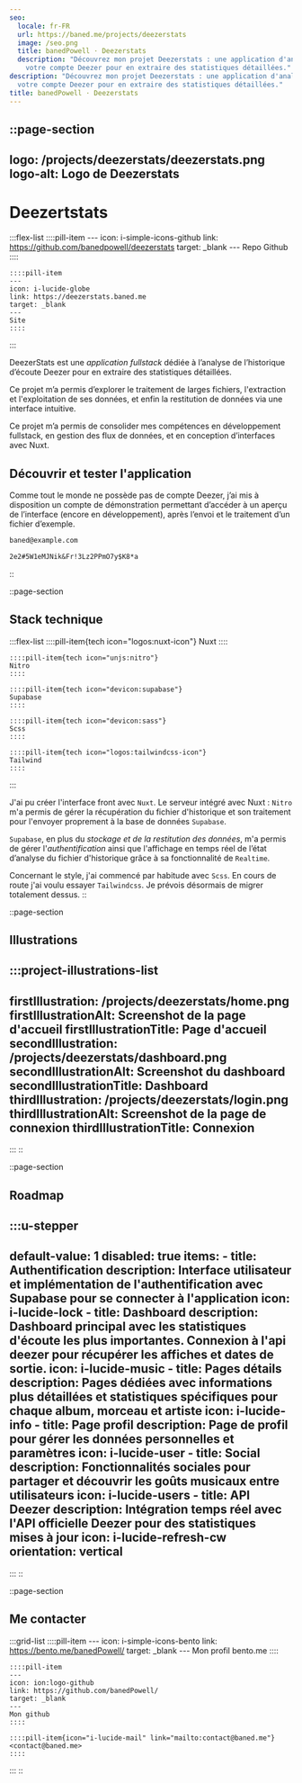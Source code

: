 ```yaml
---
seo:
  locale: fr-FR
  url: https://baned.me/projects/deezerstats
  image: /seo.png
  title: banedPowell ⋅ Deezerstats
  description: "Découvrez mon projet Deezerstats : une application d'analyse de
    votre compte Deezer pour en extraire des statistiques détaillées."
description: "Découvrez mon projet Deezerstats : une application d'analyse de
  votre compte Deezer pour en extraire des statistiques détaillées."
title: banedPowell ⋅ Deezerstats
---
```


::page-section
---
logo: /projects/deezerstats/deezerstats.png
logo-alt: Logo de Deezerstats
---
# Deezertstats

  :::flex-list
    ::::pill-item
    ---
    icon: i-simple-icons-github
    link: https://github.com/banedpowell/deezerstats
    target: _blank
    ---
    Repo Github
    ::::
  
    ::::pill-item
    ---
    icon: i-lucide-globe
    link: https://deezerstats.baned.me
    target: _blank
    ---
    Site
    ::::
  :::

DeezerStats est une *application fullstack* dédiée à l’analyse de l’historique d’écoute Deezer pour en extraire des statistiques détaillées.

Ce projet m’a permis d’explorer le traitement de larges fichiers, l'extraction et l'exploitation de ses données, et enfin la restitution de données via une interface intuitive.

Ce projet m’a permis de consolider mes compétences en développement fullstack, en gestion des flux de données, et en conception d’interfaces avec Nuxt.

## Découvrir et tester l'application

Comme tout le monde ne possède pas de compte Deezer, j’ai mis à disposition un compte de démonstration permettant d’accéder à un aperçu de l’interface (encore en développement), après l’envoi et le traitement d’un fichier d’exemple.

```md [Adresse mail]
baned@example.com
```

```md [Mot de passe]
2e2#5W1eMJNik&Fr!3Lz2PPmO7y$K8*a
```
::

::page-section
## Stack technique

  :::flex-list
    ::::pill-item{tech icon="logos:nuxt-icon"}
    Nuxt
    ::::
  
    ::::pill-item{tech icon="unjs:nitro"}
    Nitro
    ::::
  
    ::::pill-item{tech icon="devicon:supabase"}
    Supabase
    ::::
  
    ::::pill-item{tech icon="devicon:sass"}
    Scss
    ::::
  
    ::::pill-item{tech icon="logos:tailwindcss-icon"}
    Tailwind
    ::::
  :::

J'ai pu créer l'interface front avec `Nuxt`. Le serveur intégré avec Nuxt : `Nitro` m'a permis de gérer la récupération du fichier d'historique et son traitement pour l'envoyer proprement à la base de données `Supabase`.

`Supabase`, en plus du *stockage et de la restitution des données*, m'a permis de gérer l'*authentification* ainsi que l'affichage en temps réel de l’état d’analyse du fichier d'historique grâce à sa fonctionnalité de `Realtime`.

Concernant le style, j'ai commencé par habitude avec `Scss`. En cours de route j'ai voulu essayer `Tailwindcss`. Je prévois désormais de migrer totalement dessus.
::

::page-section
## Illustrations

  :::project-illustrations-list
  ---
  firstIllustration: /projects/deezerstats/home.png
  firstIllustrationAlt: Screenshot de la page d'accueil
  firstIllustrationTitle: Page d'accueil
  secondIllustration: /projects/deezerstats/dashboard.png
  secondIllustrationAlt: Screenshot du dashboard
  secondIllustrationTitle: Dashboard
  thirdIllustration: /projects/deezerstats/login.png
  thirdIllustrationAlt: Screenshot de la page de connexion
  thirdIllustrationTitle: Connexion
  ---
  :::
::

::page-section
## Roadmap

  :::u-stepper
  ---
  default-value: 1
  disabled: true
  items:
    - title: Authentification
      description: Interface utilisateur et implémentation de l'authentification avec
        Supabase pour se connecter à l'application
      icon: i-lucide-lock
    - title: Dashboard
      description: Dashboard principal avec les statistiques d'écoute les plus
        importantes. Connexion à l'api deezer pour récupérer les affiches et dates
        de sortie.
      icon: i-lucide-music
    - title: Pages détails
      description: Pages dédiées avec informations plus détaillées et statistiques
        spécifiques pour chaque album, morceau et artiste
      icon: i-lucide-info
    - title: Page profil
      description: Page de profil pour gérer les données personnelles et paramètres
      icon: i-lucide-user
    - title: Social
      description: Fonctionnalités sociales pour partager et découvrir les goûts
        musicaux entre utilisateurs
      icon: i-lucide-users
    - title: API Deezer
      description: Intégration temps réel avec l'API officielle Deezer pour des
        statistiques mises à jour
      icon: i-lucide-refresh-cw
  orientation: vertical
  ---
  :::
::

::page-section
## Me contacter

  :::grid-list
    ::::pill-item
    ---
    icon: i-simple-icons-bento
    link: https://bento.me/banedPowell/
    target: _blank
    ---
    Mon profil bento.me
    ::::
  
    ::::pill-item
    ---
    icon: ion:logo-github
    link: https://github.com/banedPowell/
    target: _blank
    ---
    Mon github
    ::::
  
    ::::pill-item{icon="i-lucide-mail" link="mailto:contact@baned.me"}
    <contact@baned.me>
    ::::
  :::
::
